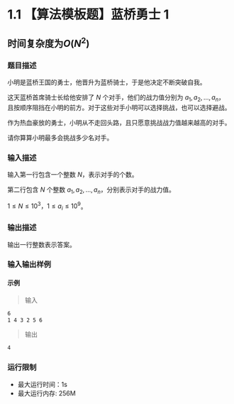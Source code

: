 # 1.1 【算法模板题】蓝桥勇士 1

## 时间复杂度为$O(N^2)$

### 题目描述

小明是蓝桥王国的勇士，他晋升为蓝桥骑士，于是他决定不断突破自我。

这天蓝桥首席骑士长给他安排了 $N$ 个对手，他们的战力值分别为 $a_1​,a_2​,...,a_n$​，且按顺序阻挡在小明的前方。对于这些对手小明可以选择挑战，也可以选择避战。

作为热血豪放的勇士，小明从不走回头路，且只愿意挑战战力值越来越高的对手。

请你算算小明最多会挑战多少名对手。

### 输入描述

输入第一行包含一个整数 $N$，表示对手的个数。

第二行包含 $N$ 个整数 $a_1​,a_2​,...,a_n$​，分别表示对手的战力值。

$1≤N≤10^3，1≤a_i​≤10^9$。

### 输出描述

输出一行整数表示答案。

### 输入输出样例

#### 示例

> 输入

```txt
6
1 4 3 2 5 6
```

> 输出

```txt
4
```

### 运行限制

* 最大运行时间：1s
* 最大运行内存: 256M